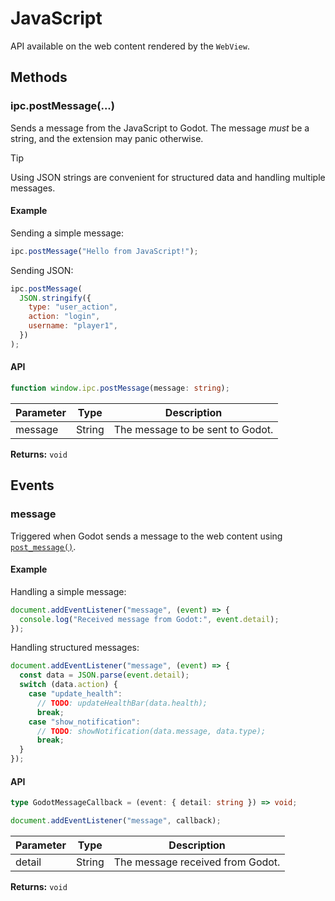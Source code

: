 # JavaScript

API available on the web content rendered by the `WebView`.

## Methods

### ipc.postMessage(...)

Sends a message from the JavaScript to Godot. The message _must_ be a string, and the extension may panic otherwise.

> [!TIP]
> Using JSON strings are convenient for structured data and handling multiple messages.

#### Example

Sending a simple message:

```js
ipc.postMessage("Hello from JavaScript!");
```

Sending JSON:

```js
ipc.postMessage(
  JSON.stringify({
    type: "user_action",
    action: "login",
    username: "player1",
  })
);
```

#### API

```ts
function window.ipc.postMessage(message: string);
```

| Parameter | Type   | Description                      |
| --------- | ------ | -------------------------------- |
| message   | String | The message to be sent to Godot. |

**Returns:** `void`

## Events

### message

Triggered when Godot sends a message to the web content using [`post_message()`](/reference/webview#post_message).

#### Example

Handling a simple message:

```js
document.addEventListener("message", (event) => {
  console.log("Received message from Godot:", event.detail);
});
```

Handling structured messages:

```js
document.addEventListener("message", (event) => {
  const data = JSON.parse(event.detail);
  switch (data.action) {
    case "update_health":
      // TODO: updateHealthBar(data.health);
      break;
    case "show_notification":
      // TODO: showNotification(data.message, data.type);
      break;
  }
});
```

#### API

```ts
type GodotMessageCallback = (event: { detail: string }) => void;

document.addEventListener("message", callback);
```

| Parameter | Type   | Description                      |
| --------- | ------ | -------------------------------- |
| detail    | String | The message received from Godot. |

**Returns:** `void`
